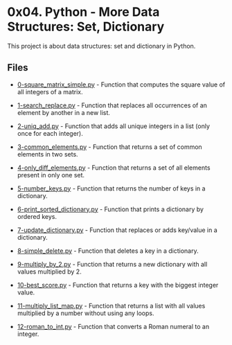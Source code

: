 # 0x04. Python - More Data Structures: Set, Dictionary

This project is about data structures: set and dictionary in Python.

## Files

- [0-square_matrix_simple.py](0-square_matrix_simple.py) - Function that computes the square value of all integers of a matrix.

- [1-search_replace.py](1-search_replace.py) - Function that replaces all occurrences of an element by another in a new list.

- [2-uniq_add.py](2-uniq_add.py) - Function that adds all unique integers in a list (only once for each integer).

- [3-common_elements.py](3-common_elements.py) - Function that returns a set of common elements in two sets.

- [4-only_diff_elements.py](4-only_diff_elements.py) - Function that returns a set of all elements present in only one set.

- [5-number_keys.py](5-number_keys.py) - Function that returns the number of keys in a dictionary.

- [6-print_sorted_dictionary.py](6-print_sorted_dictionary.py) - Function that prints a dictionary by ordered keys.

- [7-update_dictionary.py](7-update_dictionary.py) - Function that replaces or adds key/value in a dictionary.

- [8-simple_delete.py](8-simple_delete.py) - Function that deletes a key in a dictionary.

- [9-multiply_by_2.py](9-multiply_by_2.py) - Function that returns a new dictionary with all values multiplied by 2.

- [10-best_score.py](10-best_score.py) - Function that returns a key with the biggest integer value.

- [11-multiply_list_map.py](11-multiply_list_map.py) - Function that returns a list with all values multiplied by a number without using any loops.

- [12-roman_to_int.py](12-roman_to_int.py) - Function that converts a Roman numeral to an integer.